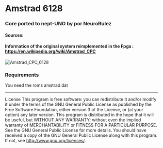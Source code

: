 # Amstrad 6128

### Core ported to nept-UNO by por NeuroRulez 

#### Sources: 

#### Information of the original system reimplemented in the Fpga : https://en.wikipedia.org/wiki/Amstrad_CPC


![Amstrad_CPC_6128](https://user-images.githubusercontent.com/31018768/103159550-27681d80-47cb-11eb-9a3a-0930b18d2b1f.png)

### Requirements
You need the roms amstrad.dat 

----------------------------------------------------------------------------------------------------------------------------------------
License
This program is free software: you can redistribute it and/or modify it under the terms of the GNU General Public License as published by the Free Software Foundation, either version 3 of the License, or (at your option) any later version. This program is distributed in the hope that it will be useful, but WITHOUT ANY WARRANTY; without even the implied warranty of MERCHANTABILITY or FITNESS FOR A PARTICULAR PURPOSE. See the GNU General Public License for more details. You should have received a copy of the GNU General Public License along with this program. If not, see http://www.gnu.org/licenses/.
